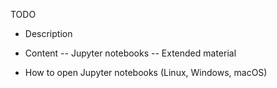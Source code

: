 TODO

- Description

- Content
-- Jupyter notebooks
-- Extended material

- How to open Jupyter notebooks (Linux, Windows, macOS)
